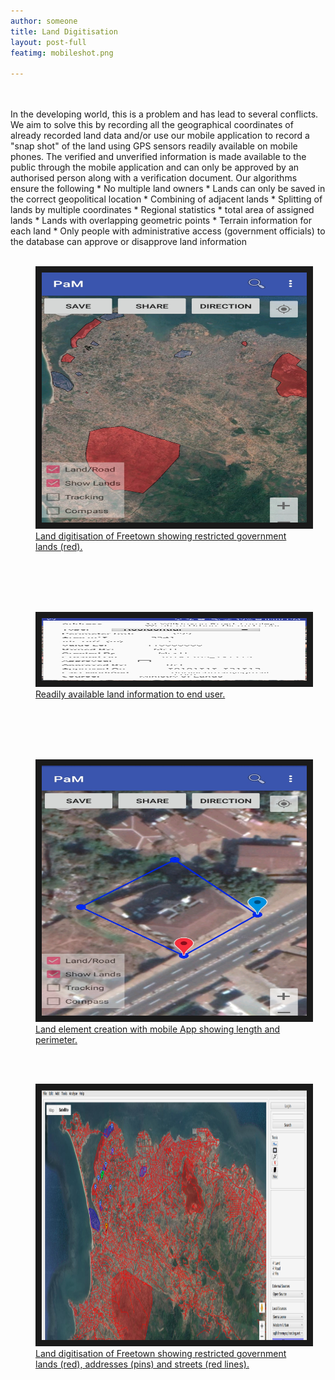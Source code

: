 ```yaml
---
author: someone
title: Land Digitisation
layout: post-full
featimg: mobileshot.png

---
```

<br/>
<br/>
In the developing world, this is a problem and has lead to several conflicts. We aim to solve this by recording all the geographical coordinates of already recorded land data and/or use our mobile application to record a "snap shot" of the land using GPS sensors readily available on mobile phones. The verified and unverified information is made available to the public through the mobile application and can only be approved by an authorised person along with a verification document. Our algorithms ensure the following
* No multiple land owners
* Lands can only be saved in the correct geopolitical location
* Combining of adjacent lands
* Splitting of lands by multiple coordinates
* Regional statistics
    * total area of assigned lands
    * Lands with overlapping geometric points
* Terrain information for each land
* Only people with administrative access (government officials) to the database can approve or disapprove land information
<br/>
<br/>

<figure>
<a href="/media/compressed/mobileshot2.png
" target="_blank"><img src="/media/compressed/mobileshot2.png" 
width="600" height="400" border="10" />
 <figcaption>
 Land digitisation of Freetown showing restricted government lands (red).
 </figcaption></a>
 </figure>
  <br/>
<br/>


 <br/>
<br/>
 <figure>
<a href="/media/compressed/landClicked.jpg
" target="_blank"><img src="/media/compressed/landClicked.jpg" 
alt="IMAGE ALT TEXT HERE" width="600" height="100" border="10" />
 <figcaption>
 Readily available land information to end user.
 </figcaption></a>
 </figure>
 <br/>
<br/>


 <br/>
<br/>

 

 
 <figure>
<a href="/media/compressed/createLand.png
" target="_blank"><img src="/media/compressed/createLand.png" 
alt="IMAGE ALT TEXT HERE" width="600" height="400" border="10" />
 <figcaption>
 Land element creation with mobile App showing length and perimeter.
 </figcaption></a>
 </figure>
 <br/>
<br/>
 
  <figure>
<a href="/media/compressed/landdigitisationComp.png
" target="_blank"><img src="/media/compressed/landdigitisationComp.png" 
alt="IMAGE ALT TEXT HERE" width="600" height="400" border="10" />
 <figcaption>
 Land digitisation of Freetown showing restricted government lands (red), addresses (pins) and streets (red lines).
 </figcaption></a>
 </figure>
